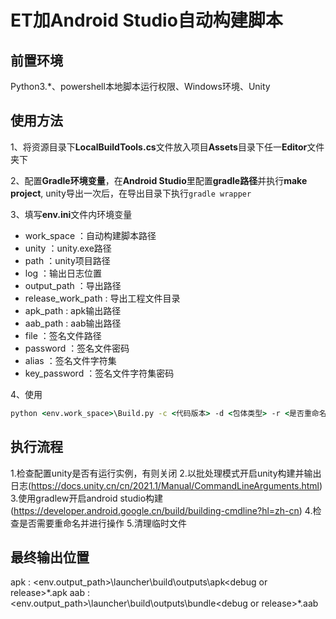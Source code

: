 # ET加Android Studio自动构建脚本

## 前置环境
Python3.*、powershell本地脚本运行权限、Windows环境、Unity

## 使用方法
1、将资源目录下**LocalBuildTools.cs**文件放入项目**Assets**目录下任一**Editor**文件夹下

2、配置**Gradle环境变量**，在**Android Studio**里配置**gradle路径**并执行**make project**, unity导出一次后，在导出目录下执行```gradle wrapper```

3、填写**env.ini**文件内环境变量
- work_space ：自动构建脚本路径
- unity ：unity.exe路径
- path ：unity项目路径
- log ：输出日志位置
- output_path ：导出路径
- release_work_path : 导出工程文件目录
- apk_path : apk输出路径
- aab_path : aab输出路径
- file ：签名文件路径
- password ：签名文件密码
- alias ：签名文件字符集
- key_password ：签名文件字符集密码

4、使用
``` bat
python <env.work_space>\Build.py -c <代码版本> -d <包体类型> -r <是否重命名最终出包> -p <资源分发类型> -o <覆盖安装提示> -f <是否强制清理缓存> -t <构建模板名称>
```

## 执行流程
1.检查配置unity是否有运行实例，有则关闭
2.以批处理模式开启unity构建并输出日志(https://docs.unity.cn/cn/2021.1/Manual/CommandLineArguments.html)
3.使用gradlew开启android studio构建(https://developer.android.google.cn/build/building-cmdline?hl=zh-cn)
4.检查是否需要重命名并进行操作
5.清理临时文件

## 最终输出位置
apk : <env.output_path>\launcher\build\outputs\apk\<debug or release>\*.apk
aab : <env.output_path>\launcher\build\outputs\bundle\<debug or release>\*.aab